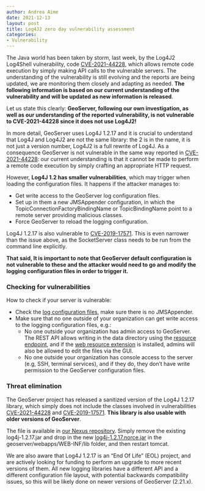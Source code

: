 ```yaml
---
author: Andrea Aime
date: 2021-12-13
layout: post
title: Log4J2 zero day vulnerability assessment
categories:
- Vulnerability
---
```


The Java world has been taken by storm, last week, by the Log4J2 Log4Shell vulnerability, code [CVE-2021-44228](https://cve.mitre.org/cgi-bin/cvename.cgi?name=CVE-2021-44228), which allows remote code execution by simply making API calls to the vulnerable servers. The understanding of the vulnerability is still evolving and the reports are being updated, we are monitoring them closely and adapting as needed. **The following information is based on our current understanding of the vulnerability and will be updated as new information is released**.

Let us state this clearly: **GeoServer, following our own investigation, as well as our understanding of the reported vulnerability, is not vulnerable to CVE-2021-44228 since it does not use Log4J2!**

In more detail, GeoServer uses Log4J 1.2.17 and it is crucial to understand that Log4J and Log4J2 are not the same library: the 2 is in the name, it is not just a version number, Log4J2 is a full rewrite of Log4J. As a consequence GeoServer is not vulnerable in the same way reported in [CVE-2021-44228](https://cve.mitre.org/cgi-bin/cvename.cgi?name=CVE-2021-44228): our current understanding is that it cannot be made to perform a remote code execution by simply crafting an appropriate HTTP request. 

However, **Log4J 1.2 has smaller vulnerabilities**, which may trigger when loading the configuration files. It happens if the attacker manages to:

* Get write access to the GeoServer log configuration files.
* Set up in them a new JMSAppender configuration, in which the TopicConnectionFactoryBindingName or TopicBindingName point to a remote server providing malicious classes.
* Force GeoServer to reload the logging configuration.

Log4J 1.2.17 is also vulnerable to [CVE-2019-17571](https://cve.mitre.org/cgi-bin/cvename.cgi?name=CVE-2019-17571). This is even narrower than the issue above, as the SocketServer class needs to be run from the command line explicitly.

**That said, It is important to note that GeoServer default configuration is not vulnerable to these and the attacker would need to go and modify the logging configuration files in order to trigger it.**

### Checking for vulnerabilities

How to check if your server is vulnerable:
* Check the [log configuration files](https://docs.geoserver.org/stable/en/user/configuration/logging.html), make sure there is no JMSAppender.
* Make sure that no one outside of your organization can get write access to the logging configuration files, e.g.:
   * No one outside your organization has admin access to GeoServer. The REST API allows writing in the data directory using the [resource endpoint](https://docs.geoserver.org/stable/en/user/rest/api/resources.html), and if the [web resource extension](https://docs.geoserver.org/latest/en/user/configuration/tools/resource/install.html) is installed, admins will also be allowed to edit the files via the GUI.
   * No one outside your organization has console access to the server (e.g, SSH, terminal services), and if they do, they don’t have write permission to the GeoServer configuration files.


### Threat elimination
The GeoServer project has released a sanitized version of the Log4J 1.2.17 library, which simply does not include the classes involved in vulnerabilities [CVE-2021-44228](https://cve.mitre.org/cgi-bin/cvename.cgi?name=CVE-2021-44228) and [CVE-2019-17571](https://cve.mitre.org/cgi-bin/cvename.cgi?name=CVE-2019-17571). **This library is also usable with older versions of GeoServer**. 

The file is available in [our Nexus repository](https://repo.osgeo.org/repository/geotools-releases/log4j/log4j/1.2.17.norce/log4j-1.2.17.norce.jar). Simply remove the existing log4j-1.2.17.jar and drop in the new [log4j-1.2.17.norce.jar](https://repo.osgeo.org/repository/geotools-releases/log4j/log4j/1.2.17.norce/log4j-1.2.17.norce.jar) in the geoserver/webapps/WEB-INF/lib folder, and then restart tomcat.

We are also aware that Log4J 1.2.17 is an “End Of Life” (EOL) project, and are actively looking for funding to perform an upgrade to more recent versions of them. All new logging libraries have a different API and a different configuration file layout, with potential backwards compatibility issues, so this will be likely done on newer versions of GeoServer (2.21.x).
